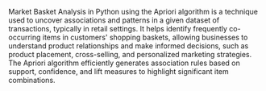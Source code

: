 Market Basket Analysis in Python using the Apriori algorithm is a technique used to uncover associations and patterns in a given dataset of transactions, typically in retail settings. It helps identify frequently co-occurring items in customers' shopping baskets, allowing businesses to understand product relationships and make informed decisions, such as product placement, cross-selling, and personalized marketing strategies. The Apriori algorithm efficiently generates association rules based on support, confidence, and lift measures to highlight significant item combinations.
